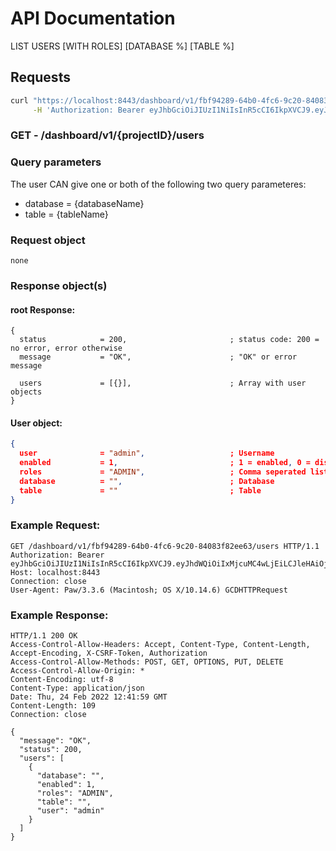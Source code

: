 # API Documentation

LIST USERS [WITH ROLES] [DATABASE %] [TABLE %]

## Requests

```sh
curl "https://localhost:8443/dashboard/v1/fbf94289-64b0-4fc6-9c20-84083f82ee63/users" \
     -H 'Authorization: Bearer eyJhbGciOiJIUzI1NiIsInR5cCI6IkpXVCJ9.eyJhdWQiOiIxMjcuMC4wLjEiLCJleHAiOjE2NDU1NzY5NDUsImp0aSI6IjAiLCJpYXQiOjE2NDU1NDY5NDUsImlzcyI6IlNRTGl0ZSBDbG91ZCBXZWIgU2VydmVyIiwibmJmIjoxNjQ1NTQ2OTQ1LCJzdWIiOiJzcWxpdGVjbG91ZC5pbyJ9.Ru7lvh1tx72CWfsoL2-ZM2b1sB6bB59V6oSlN-gEs2E'
```

### **GET** - /dashboard/v1/{projectID}/users

### Query parameters

The user CAN give one or both of the following two query parameteres:

* database = {databaseName}
* table    = {tableName}

### Request object

```
none
```

### Response object(s)

#### root Response:

```code
{
  status            = 200,                       ; status code: 200 = no error, error otherwise
  message           = "OK",                      ; "OK" or error message

  users             = [{}],                      ; Array with user objects
}
```

#### User object:

```json
{
  user              = "admin",                   ; Username
  enabled           = 1,                         ; 1 = enabled, 0 = disabled
  roles             = "ADMIN",                   ; Comma seperated list of roles
  database          = "",                        ; Database
  table             = ""                         ; Table
}
```

### Example Request:

```
GET /dashboard/v1/fbf94289-64b0-4fc6-9c20-84083f82ee63/users HTTP/1.1
Authorization: Bearer eyJhbGciOiJIUzI1NiIsInR5cCI6IkpXVCJ9.eyJhdWQiOiIxMjcuMC4wLjEiLCJleHAiOjE2NDU3Mjk5NzAsImp0aSI6IjAiLCJpYXQiOjE2NDU2OTk5NzAsImlzcyI6IlNRTGl0ZSBDbG91ZCBXZWIgU2VydmVyIiwibmJmIjoxNjQ1Njk5OTcwLCJzdWIiOiJzcWxpdGVjbG91ZC5pbyJ9.8izk50ZCk4kQ7Mpf99tj3DuSOuJhPS2cFpAuhlvoGQw
Host: localhost:8443
Connection: close
User-Agent: Paw/3.3.6 (Macintosh; OS X/10.14.6) GCDHTTPRequest
```

### Example Response:

```
HTTP/1.1 200 OK
Access-Control-Allow-Headers: Accept, Content-Type, Content-Length, Accept-Encoding, X-CSRF-Token, Authorization
Access-Control-Allow-Methods: POST, GET, OPTIONS, PUT, DELETE
Access-Control-Allow-Origin: *
Content-Encoding: utf-8
Content-Type: application/json
Date: Thu, 24 Feb 2022 12:41:59 GMT
Content-Length: 109
Connection: close

{
  "message": "OK",
  "status": 200,
  "users": [
    {
      "database": "",
      "enabled": 1,
      "roles": "ADMIN",
      "table": "",
      "user": "admin"
    }
  ]
}
```